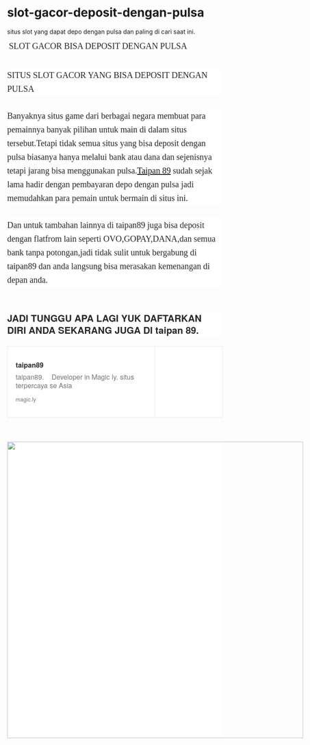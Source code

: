 # slot-gacor-deposit-dengan-pulsa
situs slot yang dapat depo dengan pulsa dan paling di cari saat ini.
<p>&nbsp;<span style="background-color: white; color: #292929; font-family: charter, Georgia, Cambria, &quot;Times New Roman&quot;, Times, serif; font-size: 20px; letter-spacing: -0.003em;">SLOT GACOR BISA DEPOSIT DENGAN PULSA</span></p><p class="pw-post-body-paragraph if ig ih ii b ij ik il im in io ip iq ir is it iu iv iw ix iy iz ja jb jc jd ia gi" data-selectable-paragraph="" id="86f6" style="background-color: white; box-sizing: inherit; color: #292929; font-family: charter, Georgia, Cambria, &quot;Times New Roman&quot;, Times, serif; font-size: 20px; letter-spacing: -0.003em; line-height: 32px; margin: 2em 0px -0.46em; word-break: break-word;">SITUS SLOT GACOR YANG BISA DEPOSIT DENGAN PULSA</p><p class="pw-post-body-paragraph if ig ih ii b ij ik il im in io ip iq ir is it iu iv iw ix iy iz ja jb jc jd ia gi" data-selectable-paragraph="" id="8135" style="background-color: white; box-sizing: inherit; color: #292929; font-family: charter, Georgia, Cambria, &quot;Times New Roman&quot;, Times, serif; font-size: 20px; letter-spacing: -0.003em; line-height: 32px; margin: 2em 0px -0.46em; word-break: break-word;">Banyaknya situs game dari berbagai negara membuat para pemainnya banyak pilihan untuk main di dalam situs tersebut.Tetapi tidak semua situs yang bisa deposit dengan pulsa biasanya hanya melalui bank atau dana dan sejenisnya tetapi jarang bisa menggunakan pulsa.<a class="au je" href="https://magic.ly/taipan89taipan" rel="noopener ugc nofollow" style="-webkit-tap-highlight-color: transparent; box-sizing: inherit;" target="_blank">Taipan 89</a>&nbsp;sudah sejak lama hadir dengan pembayaran depo dengan pulsa jadi memudahkan para pemain untuk bermain di situs ini.</p><p class="pw-post-body-paragraph if ig ih ii b ij ik il im in io ip iq ir is it iu iv iw ix iy iz ja jb jc jd ia gi" data-selectable-paragraph="" id="a695" style="background-color: white; box-sizing: inherit; color: #292929; font-family: charter, Georgia, Cambria, &quot;Times New Roman&quot;, Times, serif; font-size: 20px; letter-spacing: -0.003em; line-height: 32px; margin: 2em 0px -0.46em; word-break: break-word;">Dan untuk tambahan lainnya di taipan89 juga bisa deposit dengan flatfrom lain seperti OVO,GOPAY,DANA,dan semua bank tanpa potongan,jadi tidak sulit untuk bergabung di taipan89 dan anda langsung bisa merasakan kemenangan di depan anda.</p><h1 class="jf jg ih bn jh ji jj jk jl jm jn jo jp jq jr js jt ju jv jw jx jy jz ka kb kc gi" data-selectable-paragraph="" id="d764" style="background-color: white; box-sizing: inherit; color: #292929; font-family: sohne, &quot;Helvetica Neue&quot;, Helvetica, Arial, sans-serif; font-size: 22px; line-height: 28px; margin: 3.14em 0px -0.37em;">JADI TUNGGU APA LAGI YUK DAFTARKAN DIRI ANDA SEKARANG JUGA DI taipan 89.</h1><div class="kd ke fv fx kf kg" style="background-color: white; box-shadow: rgb(230, 230, 230) 0px 0px 0px 1px inset; box-sizing: inherit; color: rgba(0, 0, 0, 0.8); font-family: medium-content-sans-serif-font, -apple-system, BlinkMacSystemFont, &quot;Segoe UI&quot;, Roboto, Oxygen, Ubuntu, Cantarell, &quot;Open Sans&quot;, &quot;Helvetica Neue&quot;, sans-serif; margin-top: 32px;"><a href="https://magic.ly/taipan89taipan" rel="noopener  ugc nofollow" style="-webkit-tap-highlight-color: transparent; box-sizing: inherit; text-decoration-line: none;" target="_blank"><div class="kh o hh" style="box-sizing: inherit; display: flex; flex: 0 0 auto; padding: 0px;"><div class="ki o db dy eo kj" style="box-sizing: inherit; display: flex; flex-direction: column; flex: 1 1 auto; justify-content: center; padding: 16px 20px;"><h2 class="bn kk dn bp kl km kn ko kp kq kr ks gi" style="-webkit-box-orient: vertical; -webkit-line-clamp: 2; box-sizing: inherit; color: #292929; display: -webkit-box; font-family: sohne, &quot;Helvetica Neue&quot;, Helvetica, Arial, sans-serif; font-size: 16px; letter-spacing: 0px; line-height: 20px; margin: 0px; max-height: 40px; overflow: hidden; text-overflow: ellipsis;">taipan89</h2><div class="kt l" style="box-sizing: inherit; margin-top: 8px;"><h3 class="bn b dn bp kl km kn ko kp kq kr co" style="-webkit-box-orient: vertical; -webkit-line-clamp: 2; box-sizing: inherit; color: #757575; display: -webkit-box; font-family: sohne, &quot;Helvetica Neue&quot;, Helvetica, Arial, sans-serif; font-size: 16px; font-weight: 400; line-height: 20px; margin: 0px; max-height: 40px; overflow: hidden; text-overflow: ellipsis;">taipan89. 🧑‍💻 Developer in Magic ly. situs terpercaya se Asia</h3></div><div class="ku l" style="box-sizing: inherit; margin-top: 12px;"><p class="bn b gq bp kl km kn ko kp kq kr co" style="-webkit-box-orient: vertical; -webkit-line-clamp: 2; box-sizing: inherit; color: #757575; display: -webkit-box; font-family: sohne, &quot;Helvetica Neue&quot;, Helvetica, Arial, sans-serif; font-size: 13px; line-height: 20px; margin: 0px; max-height: 40px; overflow: hidden; text-overflow: ellipsis;">magic.ly</p></div></div><div class="kv l" style="box-sizing: inherit; width: 160px;"><div class="kw l kx ky kz kv la lb kg" style="background-image: url(&quot;https://miro.medium.com/max/320/0*QpzHiPZQ078L10vz&quot;); background-origin: border-box; background-position: 50% 50%; background-size: cover; box-shadow: rgb(230, 230, 230) 0px 0px 0px 1px inset; box-sizing: inherit; height: 167px; max-width: 100%; width: 160px;"></div></div></div></a></div><figure class="ld le lf lg fz lh fn fo paragraph-image" style="background-color: white; box-sizing: inherit; clear: both; color: rgba(0, 0, 0, 0.8); font-family: medium-content-sans-serif-font, -apple-system, BlinkMacSystemFont, &quot;Segoe UI&quot;, Roboto, Oxygen, Ubuntu, Cantarell, &quot;Open Sans&quot;, &quot;Helvetica Neue&quot;, sans-serif; margin: 56px auto 0px;"><div class="li lj dp lk cf ll" role="button" style="box-sizing: inherit; cursor: zoom-in; position: relative; transition: transform 300ms cubic-bezier(0.2, 0, 0.2, 1) 0s; width: 692px; z-index: auto;" tabindex="0"><div class="fn fo lc" style="box-sizing: inherit; margin-left: auto; margin-right: auto; max-width: 800px;"><img alt="" class="cf lb lm" height="311" loading="lazy" role="presentation" src="https://miro.medium.com/max/1400/0*PIgilTfkAZQ0PNPZ.jpeg" style="box-sizing: inherit; height: auto; max-width: 100%; vertical-align: middle; width: 692px;" width="700" /></div></div></figure>
